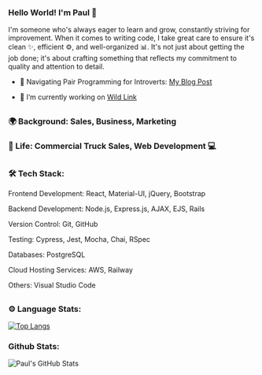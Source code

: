 ### Hello World! I'm Paul 👋

I'm someone who's always eager to learn and grow, constantly striving for improvement. When it comes to writing code, I take great care to ensure it's clean ✨, efficient ⚙️, and well-organized 📊. It's not just about getting the job done; it's about crafting something that reflects my commitment to quality and attention to detail.

- 📝 Navigating Pair Programming for Introverts: [My Blog Post](https://medium.com/@paulmjformby/navigating-pair-programming-for-introverts-finding-harmony-in-collaboration-ab9046fca225)

- 🔭 I’m currently working on [Wild Link](https://github.com/pformb/wild-link)

## 

### 🌍 Background: Sales, Business, Marketing

### 🌱 Life: Commercial Truck Sales, Web Development 💻

##

### 🛠 Tech Stack:

Frontend Development: React, Material-UI, jQuery, Bootstrap

Backend Development: Node.js, Express.js, AJAX, EJS, Rails

Version Control: Git, GitHub

Testing: Cypress, Jest, Mocha, Chai, RSpec

Databases: PostgreSQL  

Cloud Hosting Services: AWS, Railway

Others: Visual Studio Code
##

### ⚙️  Language Stats:

[![Top Langs](https://github-readme-stats.vercel.app/api/top-langs/?username=pformb&layout=compact&theme=radical)](https://github.com/anuraghazra/github-readme-stats)

### Github Stats: 

![Paul's GitHub Stats](https://github-readme-stats.vercel.app/api?username=pformb&show_icons=true&theme=radical) 


